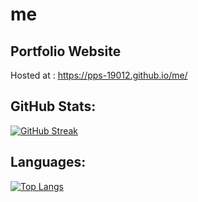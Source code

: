 # me
## Portfolio Website
Hosted at : https://pps-19012.github.io/me/

## GitHub Stats:
[![GitHub Streak](https://github-readme-streak-stats.herokuapp.com?user=pps-19012&theme=tokyonight&hide_border=true&date_format=M%20j%5B%2C%20Y%5D)](https://git.io/streak-stats)

## Languages:
[![Top Langs](https://github-readme-stats.vercel.app/api/top-langs/?username=pps-190&theme=vision-friendly-dark&langs_count=10)](https://github.com/anuraghazra/github-readme-stats)
